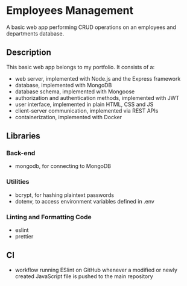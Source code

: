 # Employees Management

A basic web app performing CRUD operations on an employees and departments database.

## Description

This basic web app belongs to my portfolio. It consists of a:

- web server, implemented with Node.js and the Express framework
- database, implemented with MongoDB
- database schema, implemented with Mongoose
- authorization and authentication methods, implemented with JWT
- user interface, implemented in plain HTML, CSS and JS
- client-server communication, implemented via REST APIs
- containerization, implemented with Docker

## Libraries

### Back-end

- mongodb, for connecting to MongoDB

### Utilities

- bcrypt, for hashing plaintext passwords
- dotenv, to access environment variables defined in .env

### Linting and Formatting Code

- eslint
- prettier

## CI

- workflow running ESlint on GitHub whenever a modified or newly created JavaScript file is pushed to the main repository
